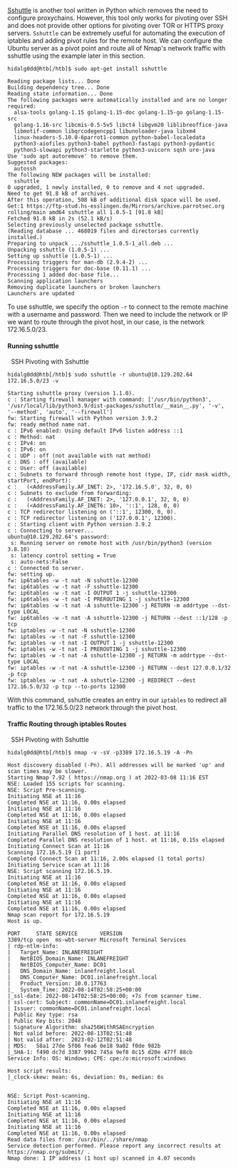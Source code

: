 
[Sshuttle](https://github.com/sshuttle/sshuttle) is another tool written in Python which removes the need to configure proxychains. However, this tool only works for pivoting over SSH and does not provide other options for pivoting over TOR or HTTPS proxy servers. `Sshuttle` can be extremely useful for automating the execution of iptables and adding pivot rules for the remote host. We can configure the Ubuntu server as a pivot point and route all of Nmap's network traffic with sshuttle using the example later in this section.

```shell-session
hidalg0dd@htb[/htb]$ sudo apt-get install sshuttle

Reading package lists... Done
Building dependency tree... Done
Reading state information... Done
The following packages were automatically installed and are no longer required:
  alsa-tools golang-1.15 golang-1.15-doc golang-1.15-go golang-1.15-src
  golang-1.16-src libcmis-0.5-5v5 libct4 libgvm20 liblibreoffice-java
  libmotif-common libqrcodegencpp1 libunoloader-java libxm4
  linux-headers-5.10.0-6parrot1-common python-babel-localedata
  python3-aiofiles python3-babel python3-fastapi python3-pydantic
  python3-slowapi python3-starlette python3-uvicorn sqsh ure-java
Use 'sudo apt autoremove' to remove them.
Suggested packages:
  autossh
The following NEW packages will be installed:
  sshuttle
0 upgraded, 1 newly installed, 0 to remove and 4 not upgraded.
Need to get 91.8 kB of archives.
After this operation, 508 kB of additional disk space will be used.
Get:1 https://ftp-stud.hs-esslingen.de/Mirrors/archive.parrotsec.org rolling/main amd64 sshuttle all 1.0.5-1 [91.8 kB]
Fetched 91.8 kB in 2s (52.1 kB/s) 
Selecting previously unselected package sshuttle.
(Reading database ... 468019 files and directories currently installed.)
Preparing to unpack .../sshuttle_1.0.5-1_all.deb ...
Unpacking sshuttle (1.0.5-1) ...
Setting up sshuttle (1.0.5-1) ...
Processing triggers for man-db (2.9.4-2) ...
Processing triggers for doc-base (0.11.1) ...
Processing 1 added doc-base file...
Scanning application launchers
Removing duplicate launchers or broken launchers
Launchers are updated
```

To use sshuttle, we specify the option `-r` to connect to the remote machine with a username and password. Then we need to include the network or IP we want to route through the pivot host, in our case, is the network 172.16.5.0/23.

#### Running sshuttle

  SSH Pivoting with Sshuttle

```shell-session
hidalg0dd@htb[/htb]$ sudo sshuttle -r ubuntu@10.129.202.64 172.16.5.0/23 -v 

Starting sshuttle proxy (version 1.1.0).
c : Starting firewall manager with command: ['/usr/bin/python3', '/usr/local/lib/python3.9/dist-packages/sshuttle/__main__.py', '-v', '--method', 'auto', '--firewall']
fw: Starting firewall with Python version 3.9.2
fw: ready method name nat.
c : IPv6 enabled: Using default IPv6 listen address ::1
c : Method: nat
c : IPv4: on
c : IPv6: on
c : UDP : off (not available with nat method)
c : DNS : off (available)
c : User: off (available)
c : Subnets to forward through remote host (type, IP, cidr mask width, startPort, endPort):
c :   (<AddressFamily.AF_INET: 2>, '172.16.5.0', 32, 0, 0)
c : Subnets to exclude from forwarding:
c :   (<AddressFamily.AF_INET: 2>, '127.0.0.1', 32, 0, 0)
c :   (<AddressFamily.AF_INET6: 10>, '::1', 128, 0, 0)
c : TCP redirector listening on ('::1', 12300, 0, 0).
c : TCP redirector listening on ('127.0.0.1', 12300).
c : Starting client with Python version 3.9.2
c : Connecting to server...
ubuntu@10.129.202.64's password: 
 s: Running server on remote host with /usr/bin/python3 (version 3.8.10)
 s: latency control setting = True
 s: auto-nets:False
c : Connected to server.
fw: setting up.
fw: ip6tables -w -t nat -N sshuttle-12300
fw: ip6tables -w -t nat -F sshuttle-12300
fw: ip6tables -w -t nat -I OUTPUT 1 -j sshuttle-12300
fw: ip6tables -w -t nat -I PREROUTING 1 -j sshuttle-12300
fw: ip6tables -w -t nat -A sshuttle-12300 -j RETURN -m addrtype --dst-type LOCAL
fw: ip6tables -w -t nat -A sshuttle-12300 -j RETURN --dest ::1/128 -p tcp
fw: iptables -w -t nat -N sshuttle-12300
fw: iptables -w -t nat -F sshuttle-12300
fw: iptables -w -t nat -I OUTPUT 1 -j sshuttle-12300
fw: iptables -w -t nat -I PREROUTING 1 -j sshuttle-12300
fw: iptables -w -t nat -A sshuttle-12300 -j RETURN -m addrtype --dst-type LOCAL
fw: iptables -w -t nat -A sshuttle-12300 -j RETURN --dest 127.0.0.1/32 -p tcp
fw: iptables -w -t nat -A sshuttle-12300 -j REDIRECT --dest 172.16.5.0/32 -p tcp --to-ports 12300
```

With this command, sshuttle creates an entry in our `iptables` to redirect all traffic to the 172.16.5.0/23 network through the pivot host.

#### Traffic Routing through iptables Routes

  SSH Pivoting with Sshuttle

```shell-session
hidalg0dd@htb[/htb]$ nmap -v -sV -p3389 172.16.5.19 -A -Pn

Host discovery disabled (-Pn). All addresses will be marked 'up' and scan times may be slower.
Starting Nmap 7.92 ( https://nmap.org ) at 2022-03-08 11:16 EST
NSE: Loaded 155 scripts for scanning.
NSE: Script Pre-scanning.
Initiating NSE at 11:16
Completed NSE at 11:16, 0.00s elapsed
Initiating NSE at 11:16
Completed NSE at 11:16, 0.00s elapsed
Initiating NSE at 11:16
Completed NSE at 11:16, 0.00s elapsed
Initiating Parallel DNS resolution of 1 host. at 11:16
Completed Parallel DNS resolution of 1 host. at 11:16, 0.15s elapsed
Initiating Connect Scan at 11:16
Scanning 172.16.5.19 [1 port]
Completed Connect Scan at 11:16, 2.00s elapsed (1 total ports)
Initiating Service scan at 11:16
NSE: Script scanning 172.16.5.19.
Initiating NSE at 11:16
Completed NSE at 11:16, 0.00s elapsed
Initiating NSE at 11:16
Completed NSE at 11:16, 0.00s elapsed
Initiating NSE at 11:16
Completed NSE at 11:16, 0.00s elapsed
Nmap scan report for 172.16.5.19
Host is up.

PORT     STATE SERVICE       VERSION
3389/tcp open  ms-wbt-server Microsoft Terminal Services
| rdp-ntlm-info: 
|   Target_Name: INLANEFREIGHT
|   NetBIOS_Domain_Name: INLANEFREIGHT
|   NetBIOS_Computer_Name: DC01
|   DNS_Domain_Name: inlanefreight.local
|   DNS_Computer_Name: DC01.inlanefreight.local
|   Product_Version: 10.0.17763
|_  System_Time: 2022-08-14T02:58:25+00:00
|_ssl-date: 2022-08-14T02:58:25+00:00; +7s from scanner time.
| ssl-cert: Subject: commonName=DC01.inlanefreight.local
| Issuer: commonName=DC01.inlanefreight.local
| Public Key type: rsa
| Public Key bits: 2048
| Signature Algorithm: sha256WithRSAEncryption
| Not valid before: 2022-08-13T02:51:48
| Not valid after:  2023-02-12T02:51:48
| MD5:   58a1 27de 5f06 fea6 0e18 9a02 f0de 982b
|_SHA-1: f490 dc7d 3387 9962 745a 9ef8 8c15 d20e 477f 88cb
Service Info: OS: Windows; CPE: cpe:/o:microsoft:windows

Host script results:
|_clock-skew: mean: 6s, deviation: 0s, median: 6s


NSE: Script Post-scanning.
Initiating NSE at 11:16
Completed NSE at 11:16, 0.00s elapsed
Initiating NSE at 11:16
Completed NSE at 11:16, 0.00s elapsed
Initiating NSE at 11:16
Completed NSE at 11:16, 0.00s elapsed
Read data files from: /usr/bin/../share/nmap
Service detection performed. Please report any incorrect results at https://nmap.org/submit/ .
Nmap done: 1 IP address (1 host up) scanned in 4.07 seconds
```
